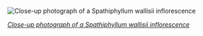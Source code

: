 
![Close-up photograph of a Spathiphyllum wallisii inflorescence](https://upload.wikimedia.org/wikipedia/commons/thumb/4/49/Peace_lily_-_1_-_cropped.jpg/375px-Peace_lily_-_1_-_cropped.jpg)

*[Close-up photograph of a Spathiphyllum wallisii inflorescence](https://wikipedia.org/wiki/File:Peace_lily_-_1_-_cropped.jpg)*
